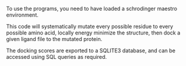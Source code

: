 To use the programs, you need to have loaded a schrodinger maestro environment.

This code will systematically mutate every possible residue to every possible amino acid, 
locally energy minimize the structure,
then dock a given ligand file to the mutated protein.

The docking scores are exported to a SQLITE3 database, and can be accessed using SQL queries as required.


